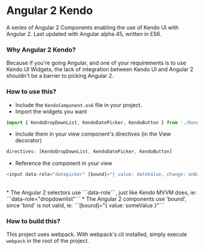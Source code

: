 # Angular 2 Kendo

A series of Angular 2 Components enabling the use of Kendo UI with Angular 2. Last updated with Angular alpha.45, written in ES6.

### Why Angular 2 Kendo?

Because if you're going Angular, and one of your requirements is to use Kendo UI Widgets, the lack of integration between Kendo UI and Angular 2 shouldn't be a barrier to picking Angular 2.

### How to use this?

* Include the ```KendoComponent.es6``` file in your project.
* Import the widgets you want
```javascript
import { KendoDropDownList, KendoDatePicker, KendoButton } from './KendoComponent.es6';
```
* Include them in your view component's directives (in the View decorator)
```javascript
directives: [KendoDropDownList, KendoDatePicker, KendoButton]
```
* Reference the component in your view
```javascript
<input data-role="datepicker" [bound]="{ value: dateValue, change: onDatePickerChange }" />
```
<br/>
* The Angular 2 selectors use ```data-role```, just like Kendo MVVM does, ie: ```data-role="dropdownlist"```
* The Angular 2 components use 'bound', since 'bind' is not valid, ie: ```[bound]="{ value: someValue }"```

### How to build this?

This project uses webpack. With webpack's cli installed, simply execute ```webpack``` in the root of the project.